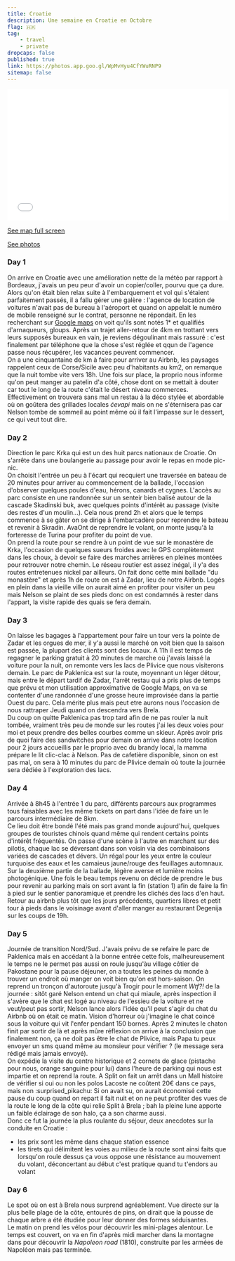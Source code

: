 ```yaml
---
title: Croatie
description: Une semaine en Croatie en Octobre
flag: 🇭🇷
tag: 
    - travel
    - private
dropcaps: false
published: true
link: https://photos.app.goo.gl/WpMvHyu4CfYWuRNP9
sitemap: false
---
```


<iframe width="100%" height="300px" frameborder="0" allowfullscreen allow="geolocation" src="//umap.openstreetmap.fr/en/map/untitled-map_976076?scaleControl=false&miniMap=false&scrollWheelZoom=false&zoomControl=true&editMode=disabled&moreControl=true&searchControl=null&tilelayersControl=null&embedControl=null&datalayersControl=true&onLoadPanel=undefined&captionBar=false&captionMenus=true"></iframe>
<p><a href="//umap.openstreetmap.fr/en/map/untitled-map_976076?scaleControl=false&miniMap=false&scrollWheelZoom=true&zoomControl=true&editMode=disabled&moreControl=true&searchControl=null&tilelayersControl=null&embedControl=null&datalayersControl=true&onLoadPanel=undefined&captionBar=false&captionMenus=true">See map full screen</a></p>

 <a href="https://photos.app.goo.gl/WpMvHyu4CfYWuRNP9">See photos</a>

### Day 1

On arrive en Croatie avec une amélioration nette de la météo par rapport à Bordeaux, j'avais un peu peur d'avoir un copier/coller, pourvu que ça dure.  
Alors qu'on était bien relax suite à l'embarquement et vol qui s'étaient parfaitement passés, il a fallu gérer une galère : l'agence de location de voitures n'avait pas de bureau à l'aéroport et quand on appelait le numéro de mobile renseigné sur le contrat, personne ne répondait. En les recherchant sur [Google maps](https://maps.app.goo.gl/sw76scsLtkmpakKT7) on voit qu'ils sont notés 1* et qualifiés d'arnaqueurs, gloups. Après un trajet aller-retour de 4km  en trottant vers leurs supposés bureaux en vain, je reviens dégoulinant mais rassuré : c'est finalement par téléphone que la chose s'est réglée et qqun de l'agence passe  nous récupérer, les vacances peuvent commencer.  
On a une cinquantaine de km à faire pour arriver au Airbnb, les paysages rappelent ceux de Corse/Sicile avec peu d'habitants au km2, on remarque que la nuit tombe vite vers 18h. Une fois sur place, la proprio nous informe qu'on peut manger au patelin d'a côté, chose dont on se mettait à douter car tout le long de la route c'était le désert niveau commerces.  
Effectivement on trouvera sans mal un restau à la déco stylée et abordable où on goûtera des grillades locales _ćevapi_ mais on ne s'éternisera pas car Nelson tombe de sommeil au point même où il fait l'impasse sur le dessert, ce qui veut tout dire.

### Day 2

Direction le parc Krka qui est un des huit parcs nationaux de Croatie. On s'arrête dans une boulangerie au passage pour avoir le repas en mode pic-nic.  
On choisit l'entrée un peu à l'écart qui recquiert une traversée en bateau de 20 minutes pour arriver au commencement de la ballade, l'occasion d'observer quelques poules d'eau, hérons, canards et cygnes.
L'accès au parc consiste en une randonnée sur un senteir bien balisé autour de la cascade Skadinski buk, avec quelques points d'intérêt au passage (visite des restes d'un moulin...). Cela nous prend 2h et alors que le temps commence à se gâter on se dirige à l'embarcadère pour reprendre le bateau et revenir à Skradin.  AvaOnt de reprendre le volant, on monte jusqu'à la forteresse de Turina pour profiter du point de vue.  
On prend la route pour se rendre à un point de vue sur le monastère de Krka, l'occasion de quelques sueurs froides avec le GPS complètement dans les choux, à devoir se faire des marches arrières en pleines montées pour retrouver notre chemin. Le réseau routier est assez inégal, il y'a des routes entretenues nickel par ailleurs.  On fait donc cette mini ballade "du monastère" et après 1h de route on est à Zadar, lieu de notre Airbnb. Logés en plein dans la vieille ville on aurait aimé en profiter pour visiter un peu mais Nelson se plaint de ses pieds donc on est condamnés à rester dans l'appart, la visite rapide des quais se fera demain.

### Day 3

On laisse les bagages à l'appartement pour faire un tour vers la pointe de Zadar et les orgues de mer, il y'a aussi le marché on voit bien que la saison est passée, la plupart des clients sont des locaux.  A 11h il est temps de regagner le parking gratuit à 20 minutes de marche où j'avais laissé la voiture pour la nuit, on remonte vers les lacs de Plivice que nous visiterons demain. Le parc de Paklenica est sur la route, moyennant un léger détour, mais entre le départ tardif de Zadar, l'arrêt restau qui a pris plus de temps que prévu et mon utilisation approximative de Google Maps, on va se contenter d'une randonnée d'une grosse heure improvisée dans la partie Ouest du parc. Cela mérite plus mais peut etre aurons nous l'occasion de nous rattraper Jeudi quand on descendra vers Brela.  
Du coup on quitte Paklenica pas trop tard afin de ne pas rouler la nuit tombée, vraiment très peu de monde sur les routes j'ai les deux voies pour moi et peux prendre des belles courbes comme un skieur. Après avoir pris de quoi faire des sandwitches pour demain on arrive dans notre location pour 2 jours accueillis par le proprio avec du brandy local, la mamma prépare le lit clic-clac à Nelson. Pas de cafetière disponible, sinon on est pas mal, on sera à 10 minutes du parc de Plivice demain où toute la journée sera dédiée à l'exploration des lacs. 

### Day 4

Arrivée à 8h45 à l'entrée 1 du parc, différents parcours aux programmes tous faisables avec les même tickets on part dans l'idée de faire un le parcours intermédiaire de 8km.  
Ce lieu doit être bondé l'été mais pas grand monde aujourd'hui, quelques groupes de touristes chinois quand même qui rendent certains points d'intérêt fréquentés. On passe d'une scène à l'autre en marchant sur des pilotis, chaque lac se déversant dans son voisin via des combinaisons variées de cascades et dévers. Un régal pour les yeux entre la couleur turquoise des eaux et les camaieus jaune/rouge des feuillages automnaux. Sur la deuxième partie de la ballade, légère averse et lumière moins photogénique. Une fois le beau temps revenu on décide de prendre le bus pour revenir au parking mais on sort avant la fin (station 1) afin de faire la fin à pied sur le sentier panoramique et prendre les clichés des lacs d'en haut.  
Retour au airbnb plus tôt que les jours précédents, quartiers libres et petit tour à pieds dans le voisinage avant d'aller manger au restaurant Degenija sur les coups de 19h.

### Day 5

Journée de transition Nord/Sud. J'avais prévu de se refaire le parc de Paklenica mais en accédant à la bonne entrée cette fois, malheureusement le temps ne le permet pas aussi on roule jusqu'àu village côtier de Pakostane pour la pause déjeuner, on a toutes les peines du monde à trouver un endroit où manger on voit bien qu'on est hors-saison. On reprend un tronçon d'autoroute jusqu'à Trogir pour le moment _Wtf?!_ de la journée : sitôt garé Nelson entend un chat qui miaule, après inspection il s'avère que le chat est logé au niveau de l'essieu de la voiture et ne veut/peut pas sortir, Nelson lance alors l'idée qu'il peut s'agir du chat du Airbnb où on était ce matin. Vision d'horreur où j'imagine le chat coincé sous la voiture qui vit l'enfer pendant 150 bornes. Après 2 minutes le chaton finit par sortir de là et après mûre réflexion on arrive à la conclusion que finalement non, ça ne doit pas être le chat de Plivice, mais Papa tu peux envoyer un sms quand même au monsieur pour vérifier ? (le message sera rédigé mais jamais envoyé).  
On expédie la visite du centre historique et 2 cornets de glace (pistache pour nous, orange sanguine pour lui) dans l'heure de parking qui nous est impartie et on reprend la route. A Split on fait un arrêt dans un Mall histoire de vérifier si oui ou non les polos Lacoste ne coûtent 20€ dans ce pays, mais non :surprised_pikachu: Si on avait su, on aurait économisé cette pause du coup quand on repart il fait nuit et on ne peut profiter des vues de la route le long de la côte qui relie Split à Brela ; bah la pleine lune apporte un faible éclairage de son halo, ça a son charme aussi.  
Donc ce fut la journée la plus roulante du séjour, deux anecdotes sur la conduite en Croatie :  
- les prix sont les même dans chaque station essence
- les tirets qui délimitent les voies au milieu de la route sont ainsi faits que lorsqu'on roule dessus ça vous oppose une résistance au mouvement du volant, déconcertant au début c'est pratique quand tu t'endors au volant

### Day 6

Le spot où on est à Brela nous surprend agréablement. Vue directe sur la plus belle plage de la côte, entourés de pins, on dirait que la pousse de chaque arbre a été étudiée pour leur donner des formes séduisantes.  
Le matin on prend les vélos pour découvrir les mini-plages alentour. Le temps est couvert, on  va en fin d'après midi marcher dans la montagne dans pour découvrir la _Napoleon road_ (1810), construite par les armées de Napoléon mais pas terminée.  


